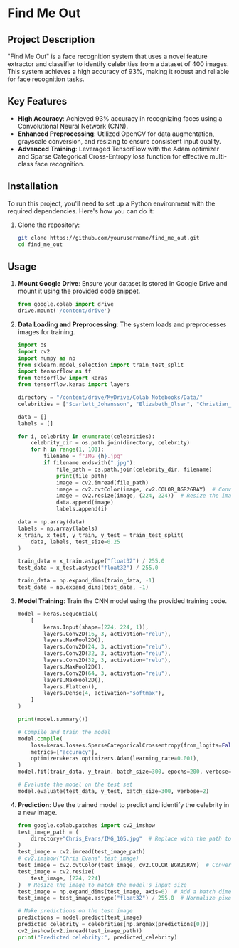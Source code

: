 # Find Me Out

## Project Description
"Find Me Out" is a face recognition system that uses a novel feature extractor and classifier to identify celebrities from a dataset of 400 images. This system achieves a high accuracy of 93%, making it robust and reliable for face recognition tasks.

## Key Features
- **High Accuracy**: Achieved 93% accuracy in recognizing faces using a Convolutional Neural Network (CNN).
- **Enhanced Preprocessing**: Utilized OpenCV for data augmentation, grayscale conversion, and resizing to ensure consistent input quality.
- **Advanced Training**: Leveraged TensorFlow with the Adam optimizer and Sparse Categorical Cross-Entropy loss function for effective multi-class face recognition.

## Installation
To run this project, you'll need to set up a Python environment with the required dependencies. Here's how you can do it:

1. Clone the repository:
    ```bash
    git clone https://github.com/yourusername/find_me_out.git
    cd find_me_out
    ```

## Usage
1. **Mount Google Drive**: Ensure your dataset is stored in Google Drive and mount it using the provided code snippet.
    ```python
    from google.colab import drive
    drive.mount('/content/drive')
    ```
2. **Data Loading and Preprocessing**: The system loads and preprocesses images for training.
    ```python
    import os
    import cv2
    import numpy as np
    from sklearn.model_selection import train_test_split
    import tensorflow as tf
    from tensorflow import keras
    from tensorflow.keras import layers

    directory = "/content/drive/MyDrive/Colab Notebooks/Data/"
    celebrities = ["Scarlett_Johansson", "Elizabeth_Olsen", "Christian_Bale", "Chris_Evans"]

    data = []
    labels = []

    for i, celebrity in enumerate(celebrities):
        celebrity_dir = os.path.join(directory, celebrity)
        for h in range(1, 101):
            filename = f"IMG_{h}.jpg"
            if filename.endswith(".jpg"):
                file_path = os.path.join(celebrity_dir, filename)
                print(file_path)
                image = cv2.imread(file_path)
                image = cv2.cvtColor(image, cv2.COLOR_BGR2GRAY)  # Convert to grayscale
                image = cv2.resize(image, (224, 224))  # Resize the image to a desired size
                data.append(image)
                labels.append(i)

    data = np.array(data)
    labels = np.array(labels)
    x_train, x_test, y_train, y_test = train_test_split(
        data, labels, test_size=0.25
    )

    train_data = x_train.astype("float32") / 255.0
    test_data = x_test.astype("float32") / 255.0

    train_data = np.expand_dims(train_data, -1)
    test_data = np.expand_dims(test_data, -1)
    ```
3. **Model Training**: Train the CNN model using the provided training code.
    ```python
    model = keras.Sequential(
        [
            keras.Input(shape=(224, 224, 1)),
            layers.Conv2D(16, 3, activation="relu"),
            layers.MaxPool2D(),
            layers.Conv2D(24, 3, activation="relu"),
            layers.Conv2D(32, 3, activation="relu"),
            layers.Conv2D(32, 3, activation="relu"),
            layers.MaxPool2D(),
            layers.Conv2D(64, 3, activation="relu"),
            layers.MaxPool2D(),
            layers.Flatten(),
            layers.Dense(4, activation="softmax"),
        ]
    )

    print(model.summary())

    # Compile and train the model
    model.compile(
        loss=keras.losses.SparseCategoricalCrossentropy(from_logits=False),
        metrics=["accuracy"],
        optimizer=keras.optimizers.Adam(learning_rate=0.001),
    )
    model.fit(train_data, y_train, batch_size=300, epochs=200, verbose=2)

    # Evaluate the model on the test set
    model.evaluate(test_data, y_test, batch_size=300, verbose=2)
    ```
4. **Prediction**: Use the trained model to predict and identify the celebrity in a new image.
    ```python
    from google.colab.patches import cv2_imshow
    test_image_path = (
        directory+"Chris_Evans/IMG_105.jpg"  # Replace with the path to your test image
    )
    test_image = cv2.imread(test_image_path)
    # cv2.imshow("Chris Evans",test_image)
    test_image = cv2.cvtColor(test_image, cv2.COLOR_BGR2GRAY)  # Convert to grayscale
    test_image = cv2.resize(
        test_image, (224, 224)
    )  # Resize the image to match the model's input size
    test_image = np.expand_dims(test_image, axis=0)  # Add a batch dimension
    test_image = test_image.astype("float32") / 255.0  # Normalize pixel values

    # Make predictions on the test image
    predictions = model.predict(test_image)
    predicted_celebrity = celebrities[np.argmax(predictions[0])]
    cv2_imshow(cv2.imread(test_image_path))
    print("Predicted celebrity:", predicted_celebrity)
    ```
